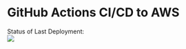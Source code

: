 # GitHub Actions СI/CD to AWS

Status of Last Deployment:<br>
<img src="https://github.com/Andrii-Bunetskul/github-actions-cicd-to-aws/workflows/CI-CD-to-AWS/badge.svg?branch=develop"><br>
